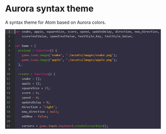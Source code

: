 # Aurora syntax theme

A syntax theme for Atom based on Aurora colors.

![A screenshot of your theme](https://raw.githubusercontent.com/amitmerchant1990/aurora-syntax/master/aurora-syntax.JPG)
